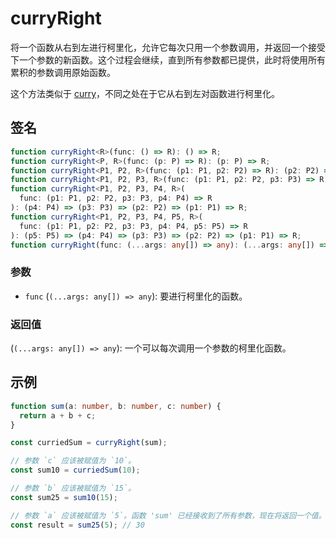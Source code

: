 # curryRight

将一个函数从右到左进行柯里化，允许它每次只用一个参数调用，并返回一个接受下一个参数的新函数。这个过程会继续，直到所有参数都已提供，此时将使用所有累积的参数调用原始函数。

这个方法类似于 [curry](./curry.md)，不同之处在于它从右到左对函数进行柯里化。

## 签名

```typescript
function curryRight<R>(func: () => R): () => R;
function curryRight<P, R>(func: (p: P) => R): (p: P) => R;
function curryRight<P1, P2, R>(func: (p1: P1, p2: P2) => R): (p2: P2) => (p1: P1) => R;
function curryRight<P1, P2, P3, R>(func: (p1: P1, p2: P2, p3: P3) => R): (p3: P3) => (p2: P2) => (p1: P1) => R;
function curryRight<P1, P2, P3, P4, R>(
  func: (p1: P1, p2: P2, p3: P3, p4: P4) => R
): (p4: P4) => (p3: P3) => (p2: P2) => (p1: P1) => R;
function curryRight<P1, P2, P3, P4, P5, R>(
  func: (p1: P1, p2: P2, p3: P3, p4: P4, p5: P5) => R
): (p5: P5) => (p4: P4) => (p3: P3) => (p2: P2) => (p1: P1) => R;
function curryRight(func: (...args: any[]) => any): (...args: any[]) => any;
```

### 参数

- `func` (`(...args: any[]) => any`): 要进行柯里化的函数。

### 返回值

(`(...args: any[]) => any`): 一个可以每次调用一个参数的柯里化函数。

## 示例

```typescript
function sum(a: number, b: number, c: number) {
  return a + b + c;
}

const curriedSum = curryRight(sum);

// 参数 `c` 应该被赋值为 `10`。
const sum10 = curriedSum(10);

// 参数 `b` 应该被赋值为 `15`。
const sum25 = sum10(15);

// 参数 `a` 应该被赋值为 `5`。函数 'sum' 已经接收到了所有参数，现在将返回一个值。
const result = sum25(5); // 30
```
